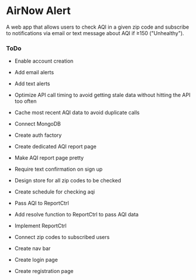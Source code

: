 # AirNow Alert

A web app that allows users to check AQI in a given zip code and subscribe to notifications via email or text message about AQI if ≥150 ("Unhealthy").

### ToDo

* Enable account creation

* Add email alerts

* Add text alerts

* Optimize API call timing to avoid getting stale data without hitting the API too often

* Cache most recent AQI data to avoid duplicate calls

* Connect MongoDB

* Create auth factory

* Create dedicated AQI report page

* Make AQI report page pretty

* Require text confirmation on sign up

* Design store for all zip codes to be checked

* Create schedule for checking aqi

* Pass AQI to ReportCtrl

* Add resolve function to ReportCtrl to pass AQI data

* Implement ReportCtrl

* Connect zip codes to subscribed users

* Create nav bar

* Create login page

* Create registration page